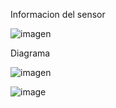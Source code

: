 Informacion del sensor

![imagen](https://user-images.githubusercontent.com/71404620/197466103-898799b2-9b7d-4415-af6f-6083984375c4.png)


Diagrama

![imagen](https://user-images.githubusercontent.com/71404620/197466126-97d0ce65-ce8f-4439-8e5f-17693c0ef333.png)



![image](KY-003_Hall_Magnetic/Ky-003.gif)
